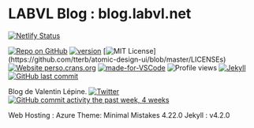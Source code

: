 # LABVL Blog : blog.labvl.net

[![Netlify Status](https://api.netlify.com/api/v1/badges/3057b214-7de3-4084-b7a4-ded5a8bee789/deploy-status)](https://app.netlify.com/sites/trusting-snyder-c2ef6e/deploys)

[![Repo on GitHub](https://img.shields.io/badge/repo-GitHub-3D76C2.svg)](https://github.com/vlepineadm/blog.labvl.net.git)
[![version](https://img.shields.io/badge/version-0.1.0-blue)](#)
[![MIT License](https://img.shields.io/apm/l/atomic-design-ui.svg?)](https://github.com/tterb/atomic-design-ui/blob/master/LICENSEs)
[![Website perso.crans.org](https://img.shields.io/website-up-down-green-red/http/perso.crans.org.svg)](https://blog.fr.labvl.net/)
[![made-for-VSCode](https://img.shields.io/badge/Made%20for-VSCode-1f425f.svg)](https://code.visualstudio.com/)
![Profile views](https://gpvc.arturio.dev/vlepineadm)
[![Jekyll](https://img.shields.io/badge/built%20for-Jekyll-red.svg)](https://jekyllrb.com/)
[![GitHub last commit](https://img.shields.io/github/last-commit/google/skia.svg?style=flat)]()

Blog de Valentin Lépine. [![Twitter](https://img.shields.io/twitter/url/https/twitter.com/cloudposse.svg?style=social&label=Follow%20%40vlepineadm)](https://twitter.com/vlepineadm)
[![GitHub commit activity the past week, 4 weeks](https://img.shields.io/github/commit-activity/y/eslint/eslint.svg?style=flat)]()

Web Hosting : Azure
Theme: Minimal Mistakes 4.22.0
Jekyll : v4.2.0